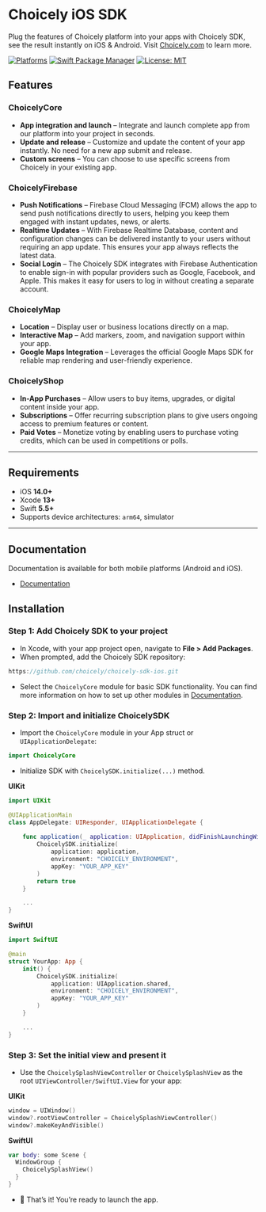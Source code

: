 # Choicely iOS SDK

Plug the features of Choicely platform into your apps with Choicely SDK, see the result instantly on iOS & Android. Visit [Choicely.com](https://www.choicely.com/) to learn more.

[![Platforms](https://img.shields.io/cocoapods/p/FBSDKCoreKit.svg)](https://cocoapods.org/pods/FBSDKCoreKit)
[![Swift Package Manager](https://img.shields.io/badge/Swift_Package_Manager-compatible-orange)](https://img.shields.io/badge/Swift_Package_Manager-compatible-orange)
[![License: MIT](https://img.shields.io/badge/License-MIT-blue.svg)]()

## Features

### ChoicelyCore 

- **App integration and launch** – Integrate and launch complete app from our platform into your project in seconds.
- **Update and release** – Customize and update the content of your app instantly. No need for a new app submit and release.
- **Custom screens** – You can choose to use specific screens from Choicely in your existing app.

### ChoicelyFirebase

- **Push Notifications** – Firebase Cloud Messaging (FCM) allows the app to send push notifications directly to users, helping you keep them engaged with instant updates, news, or alerts.
- **Realtime Updates** – With Firebase Realtime Database, content and configuration changes can be delivered instantly to your users without requiring an app update. This ensures your app always reflects the latest data.
- **Social Login** – The Choicely SDK integrates with Firebase Authentication to enable sign-in with popular providers such as Google, Facebook, and Apple. This makes it easy for users to log in without creating a separate account.

### ChoicelyMap

- **Location** – Display user or business locations directly on a map.
- **Interactive Map** – Add markers, zoom, and navigation support within your app.
- **Google Maps Integration** – Leverages the official Google Maps SDK for reliable map rendering and user-friendly experience.

### ChoicelyShop

- **In-App Purchases** – Allow users to buy items, upgrades, or digital content inside your app.
- **Subscriptions** – Offer recurring subscription plans to give users ongoing access to premium features or content.
- **Paid Votes** – Monetize voting by enabling users to purchase voting credits, which can be used in competitions or polls.

---

## Requirements

- iOS **14.0+**  
- Xcode **13+**  
- Swift **5.5+**  
- Supports device architectures: `arm64`, simulator  

---

## Documentation

Documentation is available for both mobile platforms (Android and iOS).

- [Documentation](https://studiostage.choicely.com/docs/sdk?region=eu)

## Installation

### Step 1: Add Choicely SDK to your project
- In Xcode, with your app project open, navigate to **File > Add Packages**.
- When prompted, add the Choicely SDK repository:
```swift
https://github.com/choicely/choicely-sdk-ios.git
```
- Select the `ChoicelyCore` module for basic SDK functionality. You can find more information on how to set up other modules in [Documentation](https://studiostage.choicely.com/docs/sdk?region=eu).
### Step 2: Import and initialize ChoicelySDK
- Import the `ChoicelyCore` module in your App struct or `UIApplicationDelegate`:
```swift
import ChoicelyCore
```
- Initialize SDK with `ChoicelySDK.initialize(...)` method.

**UIKit**
```swift
import UIKit

@UIApplicationMain
class AppDelegate: UIResponder, UIApplicationDelegate {
    
    func application(_ application: UIApplication, didFinishLaunchingWithOptions launchOptions: [UIApplication.LaunchOptionsKey: Any]?) -> Bool {
        ChoicelySDK.initialize(
            application: application,
            environment: "CHOICELY_ENVIRONMENT",
            appKey: "YOUR_APP_KEY"
        )
        return true
    }

    ...
}
```

**SwiftUI**
```swift
import SwiftUI

@main
struct YourApp: App {
    init() {
        ChoicelySDK.initialize(
            application: UIApplication.shared,
            environment: "CHOICELY_ENVIRONMENT",
            appKey: "YOUR_APP_KEY"
        )
    }

    ...
}
```

### Step 3: Set the initial view and present it
- Use the `ChoicelySplashViewController` or `ChoicelySplashView` as the root `UIViewController/SwiftUI.View` for your app:

**UIKit**
```swift
window = UIWindow()
window?.rootViewController = ChoicelySplashViewController()
window?.makeKeyAndVisible()
```

**SwiftUI**
```swift
var body: some Scene {
  WindowGroup {
    ChoicelySplashView()
  }
}
```
- 🚀 That’s it! You’re ready to launch the app.


